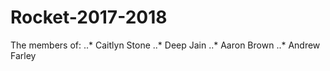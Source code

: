 # Rocket-2017-2018

The members of:
..* Caitlyn Stone
..* Deep Jain
..* Aaron Brown
..* Andrew Farley 
